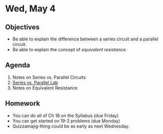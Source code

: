 Wed, May 4
=========      
  
Objectives    
------------    
- Be able to explain the difference between a series circuit and a parallel circuit.
- Be able to explain the concept of *equivalent resistance*.
   
Agenda      
---------      
1. Notes on Series vs. Parallel Circuits
2. [Series vs. Parallel Lab](https://avon.schoology.com/assignment/5921695343/)
3. Notes on Equivalent Resistance

  
Homework    
-------------      
  
- You can do all of Ch 18 on the Syllabus (due Friday)
- You can get started on 19-2 problems (due Monday)
- Quizzamajig-thing could be as early as next Wednesday.
<!--stackedit_data:
eyJoaXN0b3J5IjpbMTM0NjA1MzYyNSwtNjk5NTA4NzI2LDE4NT
UwNjgxNTIsLTExMTUwMDI0NzIsLTE3MzkxMDcyMzksLTQwMDA5
ODg5LDUxODg2Mzc5MSwxMjMyOTgwOTA4LC0xNzU0NzEzMTgxLD
E3NDQ5NjA1NTEsMjAyMzU0ODczNSwtMTQ0Mjc5NDI3MSwtMzMy
NTk0MTE1LC02MjU2Mzc3NjUsMjIwMzY1MDUwLDEwMjM3NjgzMj
EsLTE4OTIwMDUxODcsOTM0NDQwNjkyLDk4NDE4NTkzNSwtNDE3
MTQwODk0XX0=
-->